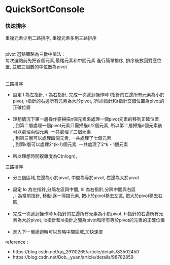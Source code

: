 # QuickSortConsole

<h3>快速排序</h3>

<p>
重複元素少用二路排序, 重複元素多用三路排序
<br><br>
  <div>pivot 選點策略為三數中值法 : 
    <br>每次選點前先把首個元素,最尾元素和中間元素 進行簡單排序, 排序後放回對應位置, 並取三個數的中位數為pivot</div>
  <br><br>
<div>二路排序</div>
<ul>
<li>設定 l 為左指針, r 為右指針, 完成一次遞迴操作時 l指針的左邊所有元素為小於pivot, r指針的右邊所有元素為大於pivot, 所以l指針和r指針交錯位置為pivot的正確位置</li>
<br>
<li>理想情況下第一層操作要掃描n個元素來處理一個pivot元素的移到正確位置
<br>, 到第二層處理一個pivot元素只需掃描n/2個元素, 所以第二層掃描n個元素後可以處理兩個元素, 一共處理了三個元素
<br>, 到第三層可以處理四個元素, 一共處理了七個元素
<br>, 到第k層可以處理2^(k-1)個元素, 一共處理了2^k - 1個元素</li>
<br>
<li>所以理想時間複雜度為O(nlogn)。</li>
</ul>

<div>三路排序</div>
<ul>
  <li>分三個區域,左邊為小於pivot, 中間為等於pivot, 右邊為大於pivot</li>
  <br>
<li>設定 lo 為左指針,分隔左區與中間, hi 為右指針,分隔中間與右區
  <br>, i 為當前指針, 移動i逐一掃描元素, 把小於pivot移去左區, 把大於pivot移去右區, </li>
<br>
  <li>完成一次遞迴操作時 lo指針的左邊所有元素為小於pivot, hi指針的右邊所有元素為大於pivot, lo指針和hi指針之間為pivot和所有等於pivot的元素的正確位置</li>
<br>
<li>進入下一層遞迴時可以忽略中間區域,加快速度</li>
</ul>

<div>reference :</div>
<ul>
  <li>https://blog.csdn.net/qq_29110265/article/details/83502450</li>
  <li>https://blog.csdn.net/Bob__yuan/article/details/98782859</li>
  </ul>
</p>
